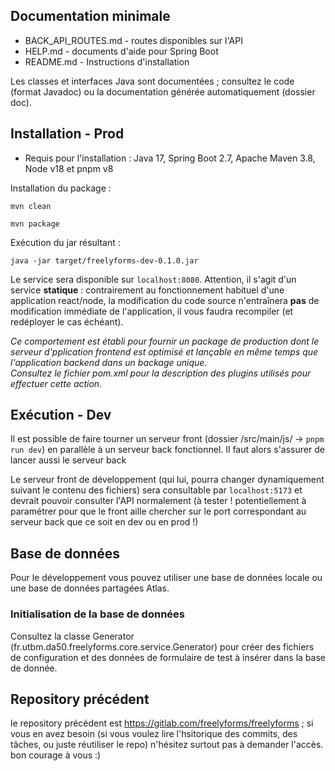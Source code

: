 ## Documentation minimale

- BACK_API_ROUTES.md - routes disponibles sur l'API
- HELP.md - documents d'aide pour Spring Boot
- README.md - Instructions d'installation

Les classes et interfaces Java sont documentées ;
consultez le code (format Javadoc) ou la documentation générée automatiquement
(dossier doc).

## Installation - Prod

- Requis pour l'installation : Java 17, Spring Boot 2.7, Apache Maven 3.8, Node v18 et pnpm v8

Installation du package :

`mvn clean`

`mvn package`

Exécution du jar résultant :

`java -jar target/freelyforms-dev-0.1.0.jar`

Le service sera disponible sur `localhost:8080`. Attention, il s'agit d'un service **statique** :
contrairement au fonctionnement habituel d'une application react/node, la modification du code source n'entraînera
**pas** de modification immédiate de l'application, il vous faudra recompiler (et redéployer le cas échéant).

_Ce comportement est établi pour fournir un package de production dont le serveur d'pplication frontend est optimisé et lançable en même temps que l'application backend dans un backage unique._  
_Consultez le fichier pom.xml pour la description des plugins utilisés pour effectuer cette action._

## Exécution - Dev

Il est possible de faire tourner un serveur front (dossier /src/main/js/ -> `pnpm run dev`) en parallèle à un serveur back fonctionnel.
Il faut alors s'assurer de lancer aussi le serveur back

Le serveur front de développement (qui lui, pourra changer dynamiquement suivant le contenu des fichiers) sera consultable par `localhost:5173` et devrait pouvoir consulter l'API normalement (à tester ! potentiellement à paramétrer pour que le front aille chercher sur le port correspondant au serveur back que ce soit en dev ou en prod !)

## Base de données

Pour le développement vous pouvez utiliser une base de données locale ou une base de données partagées Atlas.

### Initialisation de la base de données

Consultez la classe Generator (fr.utbm.da50.freelyforms.core.service.Generator) pour créer des fichiers de configuration et des données de formulaire de test à insérer dans la base de donnée.

## Repository précédent

le repository précédent est https://gitlab.com/freelyforms/freelyforms ; si vous en avez besoin (si vous voulez lire l'hsitorique des commits, des tâches, ou juste réutiliser le repo) n'hésitez surtout pas à demander l'accès. bon courage à vous :)
